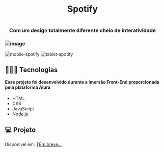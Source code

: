 <h1 align="center"> Spotify </h1>

<h3 align="center">
<br>Com um design totalmente diferente cheio de interatividade<br/>
</h3>

### ![image](https://github.com/marostegaf/Spotify/assets/103620713/1f26df1e-8685-46bf-a4bc-a5e5297238de)

![mobile-spotify](https://github.com/marostegaf/Spotify/assets/103620713/ea1df392-ec2b-4461-b28f-2f9fed0ebca3)
![tablet-spotify](https://github.com/marostegaf/Spotify/assets/103620713/6e2dde87-e88d-454d-9c6e-203b70a0e5d7)

## 🧑🏻‍💻 Tecnologias
#### Esse projeto foi desenvolvido durante a Imersão Front-End proporcionada pela plataforma Alura
- HTML
- CSS
- JavaScript
- Node.js
  
## 💻 Projeto
Disponível em: 🔗[Em breve...]()



